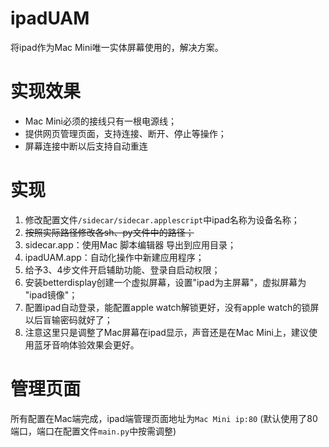 # ipadUAM
将ipad作为Mac Mini唯一实体屏幕使用的，解决方案。

# 实现效果
- Mac Mini必须的接线只有一根电源线；
- 提供网页管理页面，支持连接、断开、停止等操作；
- 屏幕连接中断以后支持自动重连

# 实现
1. 修改配置文件`/sidecar/sidecar.applescript`中ipad名称为设备名称；
2. ~~按照实际路径修改各sh、py文件中的路径；~~
3. sidecar.app：使用Mac 脚本编辑器 导出到应用目录；
4. ipadUAM.app：自动化操作中新建应用程序；
5. 给予3、4步文件开启辅助功能、登录自启动权限；
6. 安装betterdisplay创建一个虚拟屏幕，设置"ipad为主屏幕"，虚拟屏幕为 "ipad镜像"；
7. 配置ipad自动登录，能配置apple watch解锁更好，没有apple watch的锁屏以后盲输密码就好了；
8. 注意这里只是调整了Mac屏幕在ipad显示，声音还是在Mac Mini上，建议使用蓝牙音响体验效果会更好。
# 管理页面
所有配置在Mac端完成，ipad端管理页面地址为`Mac Mini ip:80` (默认使用了80端口，端口在配置文件`main.py`中按需调整)


